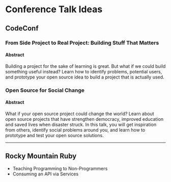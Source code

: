 # Conference Talk Ideas

## CodeConf

### From Side Project to Real Project: Building Stuff That Matters

#### Abstract

Building a project for the sake of learning is great. But what if we could build something useful instead? Learn how to identify problems, potential users, and prototype your open source idea to build a project that is actually used.

### Open Source for Social Change

#### Abstract

What if your open source project could change the world? Learn about open source projects that have strengthen democracy, improved education and saved lives when disaster struck. In this talk, you will get inspiration from others, identify social problems around you, and learn how to prototype and test your open source solutions.

---

## Rocky Mountain Ruby

* Teaching Programming to Non-Programmers
* Consuming an API via Services
